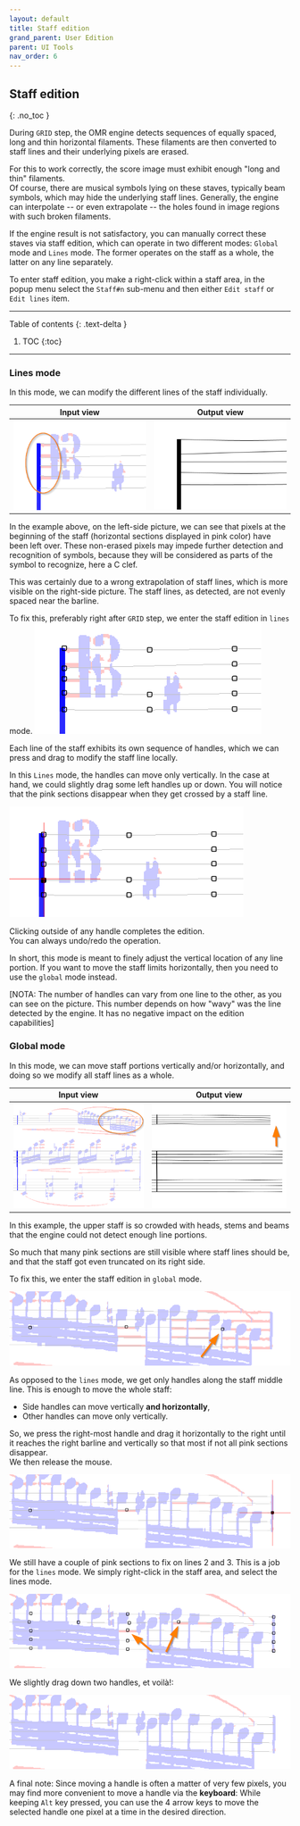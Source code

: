 ```yaml
---
layout: default
title: Staff edition
grand_parent: User Edition
parent: UI Tools
nav_order: 6
---
```

## Staff edition
{: .no_toc }

During `GRID` step, the OMR engine detects sequences of equally spaced, long and thin horizontal
filaments.
These filaments are then converted to staff lines and their underlying pixels are erased.

For this to work correctly, the score image must exhibit enough "long and thin" filaments.  
Of course, there are musical symbols lying on these staves, typically beam symbols, which may hide
the underlying staff lines.
Generally, the engine can interpolate -- or even extrapolate -- the holes found in image regions
with such broken filaments.

If the engine result is not satisfactory, you can manually correct these staves via staff
edition, which can operate in two different modes: `Global` mode and `Lines` mode.
The former operates on the staff as a whole, the latter on any line separately.

To enter staff edition, you make a right-click within a staff area, in the popup menu select the
`Staff#n` sub-menu and then either `Edit staff` or `Edit lines` item.

---
Table of contents
{: .text-delta }

1. TOC
{:toc}
---

### Lines mode

In this mode, we can modify the different lines of the staff individually.

| Input view | Output view |
| :---: | :---: |
| ![](../assets/images/staff_lines_wrong.png) | ![](../assets/images/staff_lines_uneven.png)  |

In the example above, on the left-side picture, we can see that pixels at the beginning of the staff
(horizontal sections displayed in pink color) have been left over.
These non-erased pixels may impede further detection and recognition of symbols, because they will
be considered as parts of the symbol to recognize, here a C clef.

This was certainly due to a wrong extrapolation of staff lines, which is more visible on the
right-side picture. The staff lines, as detected, are not evenly spaced near the barline.

To fix this, preferably right after `GRID` step, we enter the staff edition in `lines` mode.
![](../assets/images/staff_lines_handles.png)

Each line of the staff exhibits its own sequence of handles, which we can press and drag to modify
the staff line locally.

In this `Lines` mode, the handles can move only vertically.
In the case at hand, we could slightly drag some left handles up or down.
You will notice that the pink sections disappear when they get crossed by a staff line.

![](../assets/images/staff_lines_ok.png)

Clicking outside of any handle completes the edition.  
You can always undo/redo the operation.

In short, this mode is meant to finely adjust the vertical location of any line portion.
If you want to move the staff limits horizontally, then you need to use the `global` mode instead.

[NOTA: The number of handles can vary from one line to the other, as you can see on the picture.
This number depends on how "wavy" was the line detected by the engine.
It has no negative impact on the edition capabilities]

### Global mode

In this mode, we can move staff portions vertically and/or horizontally, and doing so we modify
all staff lines as a whole.

| Input view | Output view |
| :---: | :---: |
| ![](../assets/images/staff_wrong.png) | ![](../assets/images/staff_too_short.png)  |

In this example, the upper staff is so crowded with heads, stems and beams that the engine could not
detect enough line portions.

So much that many pink sections are still visible where staff lines should be, and that the staff
got even truncated on its right side.

To fix this, we enter the staff edition in `global` mode.

![](../assets/images/staff_handles.png)

As opposed to the `lines` mode, we get only handles along the staff middle line.
This is enough to move the whole staff:
- Side handles can move vertically **and horizontally**,
- Other handles can move only vertically.

So, we press the right-most handle and drag it horizontally to the right until it reaches
the right barline and vertically so that most if not all pink sections disappear.  
We then release the mouse.

![](../assets/images/staff_handles_ok.png)

We still have a couple of pink sections to fix on lines 2 and 3. This is a job for the `lines` mode.
We simply right-click in the staff area, and select the lines mode.

![](../assets/images/staff_handles_nearly.png)

We slightly drag down two handles, et voilà!:

![](../assets/images/staff_handles_perfect.png)

A final note: Since moving a handle is often a matter of very few pixels, you may find more
convenient to move a handle via the **keyboard**:
While keeping `Alt` key pressed, you can use the 4 arrow keys to move the selected handle
one pixel at a time in the desired direction.
